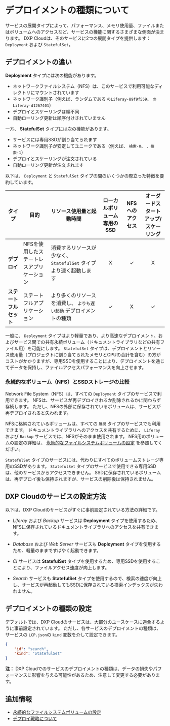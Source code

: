 # デプロイメントの種類について

サービスの展開タイプによって、パフォーマンス、メモリ使用量、ファイルまたはボリュームへのアクセスなど、サービスの機能に関するさまざまな側面が決まります。 DXP Cloudは、そのサービスに2つの展開タイプを提供します： `Deployment` および `StatefulSet`。

## デプロイメントの違い

**Deployment** タイプには次の機能があります。

  - ネットワークファイルシステム（NFS）は、このサービスで利用可能なディレクトリにマウントされています
  - ネットワーク識別子（例えば、ランダムである `のLiferay-89f9f559`、 `のLiferay-d1267401`）
  - デプロイとスケーリングは順不同
  - 自動ローリング更新は順序付けされていません

一方、 **StatefulSet** タイプには次の機能があります。

  - サービスには専用SSDが割り当てられます
  - ネットワーク識別子が安定してユニークである（例えば、 `検索-0`、 `、検索-1`）
  - デプロイとスケーリングが注文されている
  - 自動ローリング更新が注文されます

以下は、 `Deployment` と `StatefulSet` タイプの間のいくつかの際立った特徴を要約しています。

| **タイプ**       | **目的**                 | **リソース使用量と起動時間**                         | **ローカルボリューム専用のSSD** | **NFSへのアクセス** | **オーダードスタートアップ/スケーリング** |
| ------------- | ---------------------- | ---------------------------------------- |:-------------------:|:-------------:|:-----------------------:|
| **デプロイ**      | NFSを使用したステートレスアプリケーション | 消費するリソースが少なく、 `StatefulSet` タイプより速く起動します |          X          |       ✓       |            X            |
| **ステートフルセット** | ステートフルアプリケーション         | より多くのリソースを消費し、 `よりも遅い起動` デプロイメントの種類      |          ✓          |       X       |            ✓            |

一般に、 `Deployment` タイプはより軽量であり、より高速なデプロイメント、およびサービス間での共有永続ボリューム（ドキュメントライブラリなどの共有ファイル用）を可能にします。 `StatefulSet` タイプは、デプロイメントとリソース使用量（プロジェクトに割り当てられたメモリとCPUの合計を含む）の方がコストがかかりますが、専用SSDを使用することにより、デプロイメントを通じてデータを保持し、ファイルアクセスパフォーマンスを向上させます。

### 永続的なボリューム（NFS）とSSDストレージの比較

Network File System（NFS）は、すべての `Deployment` タイプのサービスで利用できます。 NFSは、サービスが再デプロイされるか削除されるかに関わらず存続します。 ただし、NFSの外部に保存されているボリュームは、サービスが再デプロイされると失われます。

NFSに格納されているボリュームは、すべての `展開` タイプのサービスでも利用できます。 ドキュメントライブラリへのアクセスを共有するために、 `Liferay` および `Backup` サービスでは、NFSがそのまま使用されます。 NFS用のボリュームの設定の詳細は、 [永続的なファイルシステムボリュームの設定](./configuring-persistent-file-storage-volumes.md) を参照してください。

`StatefulSet` タイプのサービスには、代わりにすべてのボリュームストレージ専用のSSDがあります。 `StatefulSet` タイプのサービスで使用できる専用SSDは、他のサービスからアクセスできません。 SSDに保存されているボリュームは、再デプロイ後も保持されますが、サービスの削除後は保持されません。

## DXP Cloudのサービスの設定方法

以下は、DXP Cloudのサービスがすぐに事前設定されている方法の詳細です。

  - *Liferay* および *Backup* サービスは **Deployment** タイプを使用するため、NFSに保存されているドキュメントライブラリへのアクセスを共有できます。

  - *Database* および *Web Server* サービスも **Deployment** タイプを使用するため、軽量のままですばやく起動できます。

  - *CI* サービスは **StatefulSet** タイプを使用するため、専用SSDを使用することにより、ファイルアクセス速度が向上します。

  - *Search* サービスも **StatefulSet** タイプを使用するので、検索の速度が向上し、サービスが再起動してもSSDに保存されている検索インデックスが失われません。

## デプロイメントの種類の設定

デフォルトでは、DXP Cloudのサービスは、大部分のユースケースに適合するように事前設定されています。 ただし、各サービスのデプロイメントの種類は、サービスの `LCP.json`の `kind` 変数を介して設定できます。

``` json
{
    "id": "search",
    "kind": "StatefulSet"
}
```

**注：** DXP Cloudでのサービスのデプロイメントの種類は、データの損失やパフォーマンスに影響を与える可能性があるため、注意して変更する必要があります。

## 追加情報

  - [永続的なファイルシステムボリュームの設定](./configuring-persistent-file-storage-volumes.md)
  - [デプロイ戦略について](./understanding-deployment-strategies.md)
